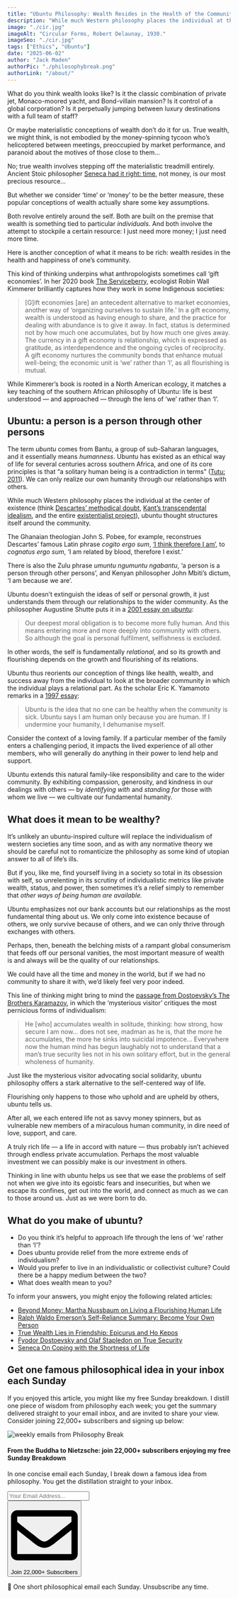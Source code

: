 ```yaml
---
title: "Ubuntu Philosophy: Wealth Resides in the Health of the Community"
description: "While much Western philosophy places the individual at the center of existence, Ubuntu is a system of thought structured around the community. Its principle that ‘a person is a person through other persons’ leads to profoundly altered notions of health, wealth, and ethics."
image: "./cir.jpg"
imageAlt: "Circular Forms, Robert Delaunay, 1930."
imageSeo: "./cir.jpg"
tags: ["Ethics", "Ubuntu"]
date: "2025-06-02"
author: "Jack Maden"
authorPic: "./philosophybreak.png"
authorLink: "/about/"
---
```


<span class="big-letter">W</span>hat do you think wealth looks like? Is it the classic combination of private jet, Monaco-moored yacht, and Bond-villain mansion? Is it control of a global corporation? Is it perpetually jumping between luxury destinations with a full team of staff?

Or maybe materialistic conceptions of wealth don’t do it for us. True wealth, we might think, is not embodied by the money-spinning tycoon who’s helicoptered between meetings, preoccupied by market performance, and paranoid about the motives of those close to them…

No; true wealth involves stepping off the materialistic treadmill entirely. Ancient Stoic philosopher [Seneca had it right: time](/articles/seneca-on-coping-with-the-shortness-of-life/), not money, is our most precious resource… 

But whether we consider ‘time’ or ‘money’ to be the better measure, these popular conceptions of wealth actually share some key assumptions.

Both revolve entirely around the self. Both are built on the premise that wealth is something tied to particular _individuals_. And both involve the attempt to stockpile a certain resource: I just need more money; I just need more time.

Here is another conception of what it means to be rich: wealth resides in the health and happiness of one’s community.

This kind of thinking underpins what anthropologists sometimes call ‘gift economies’. In her 2020 book <a target="_blank" rel="noopener noreferrer sponsored" href="https://amzn.to/43qAHOM">The Serviceberry</a>, ecologist Robin Wall Kimmerer brilliantly captures how they work in some Indigenous societies: 

>\[G]ift economies \[are] an antecedent alternative to market economies, another way of ‘organizing ourselves to sustain life.’ In a gift economy, wealth is understood as having enough to share, and the practice for dealing with abundance is to give it away. In fact, status is determined not by how much one accumulates, but by how much one gives away. The currency in a gift economy is relationship, which is expressed as gratitude, as interdependence and the ongoing cycles of reciprocity. A gift economy nurtures the community bonds that enhance mutual well-being; the economic unit is ‘we’ rather than ‘I’, as all flourishing is mutual.

While Kimmerer’s book is rooted in a North American ecology, it matches a key teaching of the southern African philosophy of Ubuntu: life is best understood — and approached — through the lens of ‘we’ rather than ‘I’.

## Ubuntu: a person is a person through other persons

<span class="big-letter">T</span>he term _ubuntu_ comes from Bantu, a group of sub-Saharan languages, and it essentially means _humanness_. Ubuntu has existed as an ethical way of life for several centuries across southern Africa, and one of its core principles is that “a solitary human being is a contradiction in terms” (<a target="_blank" rel="noopener noreferrer sponsored" href="https://amzn.to/43ElfNE">Tutu: 2011</a>). We can only realize our own humanity through our relationships with others. 

While much Western philosophy places the individual at the center of existence (think [Descartes’ methodical doubt](/articles/i-think-therefore-i-am-descartes-cogito-ergo-sum-explained/), [Kant’s transcendental idealism](/articles/kant-transcendental-idealism-the-copernican-revolution-of-philosophy/), and the entire [existentialist project](/articles/what-is-existentialism-3-core-principles-of-existentialist-philosophy/)), ubuntu thought structures itself around the community. 

The Ghanaian theologian John S. Pobee, for example, reconstrues Descartes’ famous Latin phrase _cogito ergo sum_, [‘I think therefore I am’](/articles/i-think-therefore-i-am-descartes-cogito-ergo-sum-explained/), to _cognatus ergo sum_, ‘I am related by blood, therefore I exist.’ 

There is also the Zulu phrase _umuntu ngumuntu ngabantu_, ‘a person is a person through other persons’, and Kenyan philosopher John Mbiti’s dictum, ‘I am because we are’. 

Ubuntu doesn’t extinguish the ideas of self or personal growth, it just understands them through our relationships to the wider community. As the philosopher Augustine Shutte puts it in a [2001 essay on ubuntu](https://philpapers.org/rec/SHUUAE):

>Our deepest moral obligation is to become more fully human. And this means entering more and more deeply into community with others. So although the goal is personal fulfilment, selfishness is excluded.

In other words, the self is fundamentally _relational_, and so its growth and flourishing depends on the growth and flourishing of its relations.

Ubuntu thus reorients our conception of things like health, wealth, and success away from the individual to look at the broader community in which the individual plays a relational part. As the scholar Eric K. Yamamoto remarks in a [1997 essay](https://scholarspace.manoa.hawaii.edu/items/be422a5e-7df2-46d7-bc4a-17e11b396e1a):

>Ubuntu is the idea that no one can be healthy when the community is sick. Ubuntu says I am human only because you are human. If I undermine your humanity, I dehumanise myself.

Consider the context of a loving family. If a particular member of the family enters a challenging period, it impacts the lived experience of all other members, who will generally do anything in their power to lend help and support.

Ubuntu extends this natural family-like responsibility and care to the wider community. By exhibiting compassion, generosity, and kindness in our dealings with others — by _identifying with_ and _standing for_ those with whom we live — we cultivate our fundamental humanity. 

## What does it mean to be wealthy?

<span class="big-letter">I</span>t’s unlikely an ubuntu-inspired culture will replace the individualism of western societies any time soon, and as with any normative theory we should be careful not to romanticize the philosophy as some kind of utopian answer to all of life’s ills.

But if you, like me, find yourself living in a society so total in its obsession with self, so unrelenting in its scrutiny of individualistic metrics like private wealth, status, and power, then sometimes it’s a relief simply to remember that _other ways of being human are available._

Ubuntu emphasizes not our bank accounts but our relationships as the most fundamental thing about us. We only come into existence because of others, we only survive because of others, and we can only thrive through exchanges with others.

Perhaps, then, beneath the belching mists of a rampant global consumerism that feeds off our personal vanities, the most important measure of wealth is and always will be the quality of our relationships. 

We could have all the time and money in the world, but if we had no community to share it with, we’d likely feel very poor indeed.

This line of thinking might bring to mind the [passage from Dostoevsky’s The Brothers Karamazov](/articles/fyodor-dostoevsky-and-olaf-stapledon-on-true-security/), in which the ‘mysterious visitor’ critiques the most pernicious forms of individualism: 

>He \[who] accumulates wealth in solitude, thinking: how strong, how secure I am now… does not see, madman as he is, that the more he accumulates, the more he sinks into suicidal impotence… Everywhere now the human mind has begun laughably not to understand that a man’s true security lies not in his own solitary effort, but in the general wholeness of humanity.

Just like the mysterious visitor advocating social solidarity, ubuntu philosophy offers a stark alternative to the self-centered way of life. 

Flourishing only happens to those who uphold and are upheld by others, ubuntu tells us.

After all, we each entered life not as savvy money spinners, but as vulnerable new members of a miraculous human community, in dire need of love, support, and care.

A truly rich life — a life in accord with nature — thus probably isn’t achieved through endless private accumulation. Perhaps the most valuable investment we can possibly make is our investment in others.

Thinking in line with ubuntu helps us see that we ease the problems of self not when we give into its egoistic fears and insecurities, but when we escape its confines, get out into the world, and connect as much as we can to those around us. Just as we were born to do.

## What do you make of ubuntu?
- Do you think it’s helpful to approach life through the lens of ‘we’ rather than ‘I’?
- Does ubuntu provide relief from the more extreme ends of individualism?
- Would you prefer to live in an individualistic or collectivist culture? Could there be a happy medium between the two?​
- What does wealth mean to you?

To inform your answers, you might enjoy the following related articles:

- [​Beyond Money: Martha Nussbaum on Living a Flourishing Human Life​](/articles/beyond-money-martha-nussbaum-on-living-a-flourishing-human-life/)
- [​Ralph Waldo Emerson’s Self-Reliance Summary: Become Your Own Person​](/articles/ralph-waldo-emerson-self-reliance-summary-and-pdf-become-your-own-person/)
- [​True Wealth Lies in Friendship: Epicurus and Ho Kepos​](/articles/true-wealth-lies-in-friendship-epicurus-and-ho-kepos/)
- ​[Fyodor Dostoevsky and Olaf Stapledon on True Security​](/articles/fyodor-dostoevsky-and-olaf-stapledon-on-true-security/)
- ​[Seneca On Coping with the Shortness of Life](/articles/seneca-on-coping-with-the-shortness-of-life/)

## Get one famous philosophical idea in your inbox each Sunday

<span class="big-letter">I</span>f you enjoyed this article, you might like my free Sunday breakdown. I distill one piece of wisdom from philosophy each week; you get the summary delivered straight to your email inbox, and are invited to share your view. Consider joining 22,000+ subscribers and signing up below:

<!--big subscribe-->
<div class="course-promo darkradial-background subscribe text-center">
    <img src="/static/6313d50bc32799a6c869239128784c7b/e7f7a/weekly-break.webp" alt="weekly emails from Philosophy Break">
    <h4>From the Buddha to Nietzsche: join 22,000+ subscribers enjoying my free Sunday Breakdown</h4>
    <p class="small-grey-font no-mar-bottom">In one concise email each Sunday, I break down a famous idea from philosophy. You get the distillation straight to your inbox.</p>
    <div class="small-pad-top">
        <form action="https://app.convertkit.com/forms/5812400/subscriptions" method="post" data-sv-form="5812400" data-uid="be0e52d3c0" data-format="inline" data-version="6" data-options="{&quot;settings&quot;:{&quot;after_subscribe&quot;:{&quot;action&quot;:&quot;message&quot;,&quot;success_message&quot;:&quot;Thank you, philosopher! Your welcome email will land in your inbox shortly.&quot;,&quot;redirect_url&quot;:&quot;/thank-you/&quot;},&quot;analytics&quot;:{&quot;google&quot;:null,&quot;fathom&quot;:null,&quot;facebook&quot;:null,&quot;segment&quot;:null,&quot;pinterest&quot;:null,&quot;sparkloop&quot;:null,&quot;googletagmanager&quot;:null},&quot;modal&quot;:{&quot;trigger&quot;:&quot;timer&quot;,&quot;scroll_percentage&quot;:null,&quot;timer&quot;:5,&quot;devices&quot;:&quot;all&quot;,&quot;show_once_every&quot;:15},&quot;powered_by&quot;:{&quot;show&quot;:false,&quot;url&quot;:&quot;https://convertkit.com/features/forms?utm_campaign=poweredby&amp;utm_content=form&amp;utm_medium=referral&amp;utm_source=dynamic&quot;},&quot;recaptcha&quot;:{&quot;enabled&quot;:false},&quot;return_visitor&quot;:{&quot;action&quot;:&quot;show&quot;,&quot;custom_content&quot;:&quot;&quot;},&quot;slide_in&quot;:{&quot;display_in&quot;:&quot;bottom_right&quot;,&quot;trigger&quot;:&quot;timer&quot;,&quot;scroll_percentage&quot;:null,&quot;timer&quot;:5,&quot;devices&quot;:&quot;all&quot;,&quot;show_once_every&quot;:15},&quot;sticky_bar&quot;:{&quot;display_in&quot;:&quot;top&quot;,&quot;trigger&quot;:&quot;timer&quot;,&quot;scroll_percentage&quot;:null,&quot;timer&quot;:5,&quot;devices&quot;:&quot;all&quot;,&quot;show_once_every&quot;:15}},&quot;version&quot;:&quot;6&quot;}" min-width="400 500 600 700 800">
        <div data-style="clean"><ul data-element="errors" data-group="alert"></ul><div data-element="fields" data-stacked="false">
            <div>
                <input name="email_address" aria-label="Your Email Address..." placeholder="Your Email Address..." required type="email" />
            </div>
            <button class="button primary" type="submit" data-element="submit"><div><div></div><div></div><div></div></div><span><svg xmlns="http://www.w3.org/2000/svg" viewBox="0 0 512 512"><path d="M464 64H48C21.49 64 0 85.49 0 112v288c0 26.51 21.49 48 48 48h416c26.51 0 48-21.49 48-48V112c0-26.51-21.49-48-48-48zm0 48v40.805c-22.422 18.259-58.168 46.651-134.587 106.49-16.841 13.247-50.201 45.072-73.413 44.701-23.208.375-56.579-31.459-73.413-44.701C106.18 199.465 70.425 171.067 48 152.805V112h416zM48 400V214.398c22.914 18.251 55.409 43.862 104.938 82.646 21.857 17.205 60.134 55.186 103.062 54.955 42.717.231 80.509-37.199 103.053-54.947 49.528-38.783 82.032-64.401 104.947-82.653V400H48z"/></svg>Join 22,000+ Subscribers</span></button>
            </div>
            </div>
        </form>
        <p class="tiny-mar-top no-mar-bottom review-font">💭 One short philosophical email each Sunday. Unsubscribe any time.</p>
    </div>
</div>
</div>